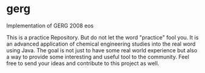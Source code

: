 # gerg
Implementation of GERG 2008 eos

This is a practice Repository. But do not let the word "practice" fool you. It is an advanced application of chemical engineering studies into the real word using Java. The goal is not just to have some real world experience but also a way to provide some interesting and useful tool to the community. Feel free to send your ideas and contribute to this project as well.
